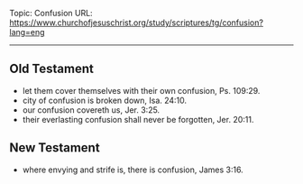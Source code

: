 Topic: Confusion
URL: https://www.churchofjesuschrist.org/study/scriptures/tg/confusion?lang=eng

---

## Old Testament

- let them cover themselves with their own confusion, Ps. 109:29.
- city of confusion is broken down, Isa. 24:10.
- our confusion covereth us, Jer. 3:25.
- their everlasting confusion shall never be forgotten, Jer. 20:11.

## New Testament

- where envying and strife is, there is confusion, James 3:16.

